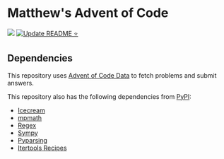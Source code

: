 # Matthew's Advent of Code

![](https://img.shields.io/badge/stars%20⭐-21-yellow) [![Update README ⭐](https://github.com/colematt/advent-code/actions/workflows/update-readme.yml/badge.svg?branch=master)](https://github.com/colematt/advent-code/actions/workflows/update-readme.yml)

## Dependencies

This repository uses [Advent of Code Data](https://github.com/wimglenn/advent-of-code-data) to fetch problems and submit answers.

This repository also has the following dependencies from [PyPI](https://pypi.org/):

- [Icecream](https://github.com/gruns/icecream)
- [mpmath](https://pypi.org/project/mpmath/)
- [Regex](https://pypi.org/project/regex/)
- [Sympy](https://pypi.org/project/sympy/)
- [Pyparsing](https://pypi.org/project/pyparsing/)
- [Itertools Recipes](https://pypi.org/project/more-itertools)
